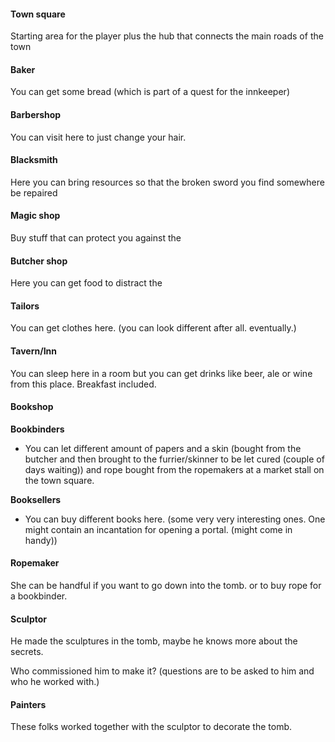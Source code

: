 #### Town square
Starting area for the player plus the hub that connects the main roads of the town

#### Baker
You can get some bread (which is part of a quest for the innkeeper)

#### Barbershop
You can visit here to just change your hair.

#### Blacksmith
Here you can bring resources so that the broken sword you find somewhere be repaired

#### Magic shop
Buy stuff that can protect you against the

#### Butcher shop
Here you can get food to distract the

#### Tailors
You can get clothes here. (you can look different after all. eventually.)

#### Tavern/Inn
You can sleep here in a room but you can get drinks like beer, ale or wine from this place. Breakfast included.

#### Bookshop
**Bookbinders**
- You can let different amount of papers and a skin (bought from the butcher and then brought to the furrier/skinner to be let cured (couple of days waiting)) and rope bought from the ropemakers at a market stall on the town square.

**Booksellers**
- You can buy different books here. (some very very interesting ones. One might contain an incantation for opening a portal. (might come in handy))

#### Ropemaker
She can be handful if you want to go down into the tomb. or to buy rope for a bookbinder.

#### Sculptor
He made the sculptures in the tomb, maybe he knows more about the secrets. 

Who commissioned him to make it? (questions are to be asked to him and who he worked with.)

#### Painters
These folks worked together with the sculptor to decorate the tomb.
